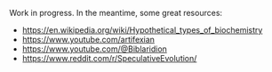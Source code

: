 Work in progress. In the meantime, some great resources:

- https://en.wikipedia.org/wiki/Hypothetical_types_of_biochemistry
- https://www.youtube.com/artifexian
- https://www.youtube.com/@Biblaridion
- https://www.reddit.com/r/SpeculativeEvolution/
